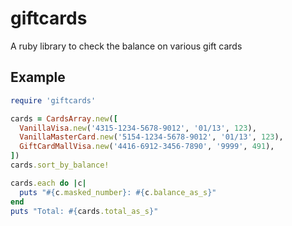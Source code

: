 giftcards
=========

A ruby library to check the balance on various gift cards

Example
-------

```ruby
require 'giftcards'

cards = CardsArray.new([
  VanillaVisa.new('4315-1234-5678-9012', '01/13', 123),
  VanillaMasterCard.new('5154-1234-5678-9012', '01/13', 123),
  GiftCardMallVisa.new('4416-6912-3456-7890', '9999', 491),
])
cards.sort_by_balance!

cards.each do |c|
  puts "#{c.masked_number}: #{c.balance_as_s}"
end
puts "Total: #{cards.total_as_s}"
```

